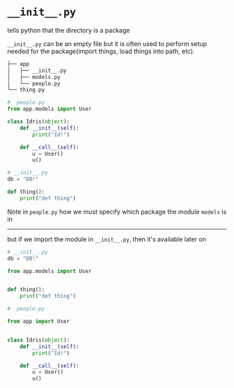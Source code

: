 # `__init__.py`

tells python that the directory is a package

`__init__.py` can be an empty file but it is often used to perform setup needed
for the package(import things, load things into path, etc).



```bash
├── app
│   ├── __init__.py
│   ├── models.py
│   └── people.py
└── thing.py
```

```python
#  people.py
from app.models import User

class Idris(object):
    def __init__(self):
        print("Id!")

    def __call__(self):
        u = User()
        u()
```

```python
# __init__.py
db = "DB!"

def thing():
    print("def thing")
```

Note in `people.py` how we must specify which package the module `models` is in

---

but if we import the module in `__init__.py`, then it's available later on
```python
# __init__.py
db = "DB!"

from app.models import User


def thing():
    print("def thing")
```

```python
#  people.py

from app import User


class Idris(object):
    def __init__(self):
        print("Id!")

    def __call__(self):
        u = User()
        u()

```
